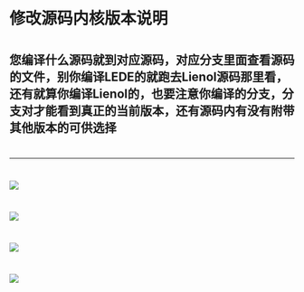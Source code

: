 # 修改源码内核版本说明
#
## 您编译什么源码就到对应源码，对应分支里面查看源码的文件，别你编译LEDE的就跑去Lienol源码那里看，还有就算你编译Lienol的，也要注意你编译的分支，分支对才能看到真正的当前版本，还有源码内有没有附带其他版本的可供选择
#
---
# <img src="https://github.com/kurumiess/OP_README/blob/master/MD/doc/nh1.png" />
# <img src="https://github.com/kurumiess/OP_README/blob/master/MD/doc/nh2.png" />
# <img src="https://github.com/kurumiess/OP_README/blob/master/MD/doc/nh3.png" />
# <img src="https://github.com/kurumiess/OP_README/blob/master/MD/doc/nh4.png" />
